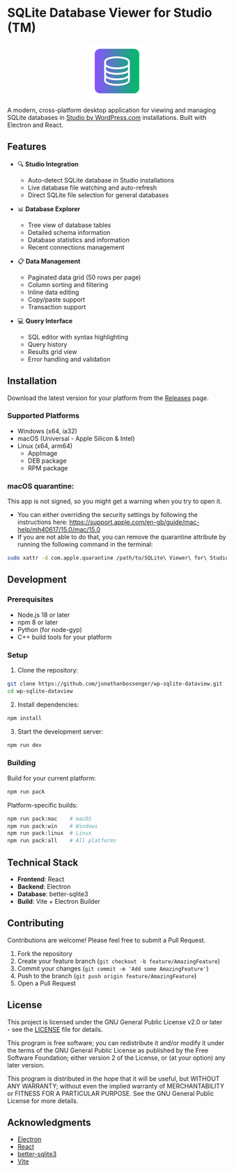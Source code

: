 # SQLite Database Viewer for Studio (TM)

<p align="center">
  <img src="assets/SQlite viewer icon.png" width="128" height="128" alt="SQLite Viewer Icon">
</p>

A modern, cross-platform desktop application for viewing and managing SQLite databases in [Studio by WordPress.com](https://developer.wordpress.com/studio/) installations. Built with Electron and React.

## Features

- 🔍 **Studio Integration**
  - Auto-detect SQLite database in Studio installations
  - Live database file watching and auto-refresh
  - Direct SQLite file selection for general databases

- 📊 **Database Explorer**
  - Tree view of database tables
  - Detailed schema information
  - Database statistics and information
  - Recent connections management

- 📋 **Data Management**
  - Paginated data grid (50 rows per page)
  - Column sorting and filtering
  - Inline data editing
  - Copy/paste support
  - Transaction support

- 💻 **Query Interface**
  - SQL editor with syntax highlighting
  - Query history
  - Results grid view
  - Error handling and validation

## Installation

Download the latest version for your platform from the [Releases](../../releases) page.

### Supported Platforms
- Windows (x64, ia32)
- macOS (Universal - Apple Silicon & Intel)
- Linux (x64, arm64)
  - AppImage
  - DEB package
  - RPM package

### macOS quarantine:
This app is not signed, so you might get a warning when you try to open it.

- You can either overriding the security settings by following the instructions here: https://support.apple.com/en-gb/guide/mac-help/mh40617/15.0/mac/15.0
- If you are not able to do that, you can remove the quarantine attribute by running the following command in the terminal:
```bash
sudo xattr -d com.apple.quarantine /path/to/SQLite\ Viewer\ for\ Studio.app 
```

## Development

### Prerequisites
- Node.js 18 or later
- npm 8 or later
- Python (for node-gyp)
- C++ build tools for your platform

### Setup

1. Clone the repository:
```bash
git clone https://github.com/jonathanbossenger/wp-sqlite-dataview.git
cd wp-sqlite-dataview
```

2. Install dependencies:
```bash
npm install
```

3. Start the development server:
```bash
npm run dev
```

### Building

Build for your current platform:
```bash
npm run pack
```

Platform-specific builds:
```bash
npm run pack:mac    # macOS
npm run pack:win    # Windows
npm run pack:linux  # Linux
npm run pack:all    # All platforms
```

## Technical Stack

- **Frontend**: React
- **Backend**: Electron
- **Database**: better-sqlite3
- **Build**: Vite + Electron Builder

## Contributing

Contributions are welcome! Please feel free to submit a Pull Request.

1. Fork the repository
2. Create your feature branch (`git checkout -b feature/AmazingFeature`)
3. Commit your changes (`git commit -m 'Add some AmazingFeature'`)
4. Push to the branch (`git push origin feature/AmazingFeature`)
5. Open a Pull Request

## License

This project is licensed under the GNU General Public License v2.0 or later - see the [LICENSE](LICENSE) file for details.

This program is free software; you can redistribute it and/or modify it under the terms of the GNU General Public License as published by the Free Software Foundation; either version 2 of the License, or (at your option) any later version.

This program is distributed in the hope that it will be useful, but WITHOUT ANY WARRANTY; without even the implied warranty of MERCHANTABILITY or FITNESS FOR A PARTICULAR PURPOSE. See the GNU General Public License for more details.

## Acknowledgments

- [Electron](https://www.electronjs.org/)
- [React](https://reactjs.org/)
- [better-sqlite3](https://github.com/WiseLibs/better-sqlite3)
- [Vite](https://vitejs.dev/) 
